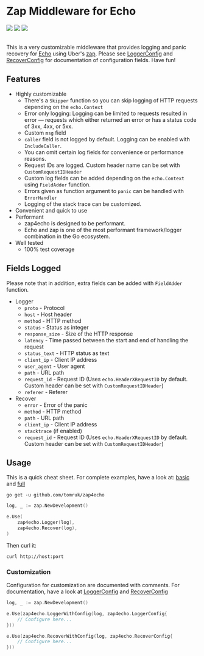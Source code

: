 # Zap Middleware for Echo

<div align="left">
    <a href="https://github.com/tomruk/zap4echo/actions/workflows/tests.yml"><img src="https://github.com/tomruk/zap4echo/actions/workflows/tests.yml/badge.svg"></img></a>
    <a href="https://coveralls.io/github/tomruk/zap4echo"><img src="https://coveralls.io/repos/github/tomruk/zap4echo/badge.svg"></img></a>
    <a href="https://pkg.go.dev/github.com/tomruk/zap4echo"><img src="https://pkg.go.dev/badge/github.com/tomruk/zap4echo"></img></a>
</div><br>

This is a very customizable middleware that provides logging and panic recovery for [Echo](https://github.com/labstack/echo) using Uber's [zap](https://github.com/uber-go/zap). Please see [LoggerConfig](https://pkg.go.dev/github.com/tomruk/zap4echo#LoggerConfig) and [RecoverConfig](https://pkg.go.dev/github.com/tomruk/zap4echo#RecoverConfig) for documentation of configuration fields. Have fun!

## Features

- Highly customizable
    - There's a `Skipper` function so you can skip logging of HTTP requests depending on the `echo.Context`
    - Error only logging: Logging can be limited to requests resulted in error — requests which either returned an error or has a status code of 3xx, 4xx, or 5xx.
    - Custom `msg` field
    - `caller` field is not logged by default. Logging can be enabled with `IncludeCaller`.
    - You can omit certain log fields for convenience or performance reasons.
    - Request IDs are logged. Custom header name can be set with `CustomRequestIDHeader`
    - Custom log fields can be added depending on the `echo.Context` using `FieldAdder` function.
    - Errors given as function argument to `panic` can be handled with `ErrorHandler`
    - Logging of the stack trace can be customized.
- Convenient and quick to use
- Performant
    - zap4echo is designed to be performant.
    - Echo and zap is one of the most performant framework/logger combination in the Go ecosystem.
- Well tested
    - 100% test coverage

## Fields Logged

Please note that in addition, extra fields can be added with `FieldAdder` function.

- Logger
    - `proto` - Protocol
    - `host` - Host header
    - `method` - HTTP method
    - `status` - Status as integer
    - `response_size` - Size of the HTTP response
    - `latency` - Time passed between the start and end of handling the request
    - `status_text` - HTTP status as text
    - `client_ip` - Client IP address
    - `user_agent` - User agent
    - `path` - URL path
    - `request_id` - Request ID (Uses `echo.HeaderXRequestID` by default. Custom header can be set with `CustomRequestIDHeader`)
    - `referer` - Referer
- Recover
    - `error` - Error of the panic
    - `method` - HTTP method
    - `path` - URL path
    - `client_ip` - Client IP address
    - `stacktrace` (if enabled)
    - `request_id` - Request ID (Uses `echo.HeaderXRequestID` by default. Custom header can be set with `CustomRequestIDHeader`)

## Usage

This is a quick cheat sheet. For complete examples, have a look at: [basic](_examples/basic/main.go) and [full](_examples/full/main.go)

```shell
go get -u github.com/tomruk/zap4echo
```

```go
log, _ := zap.NewDevelopment()

e.Use(
    zap4echo.Logger(log),
    zap4echo.Recover(log),
)
```

Then curl it:
```shell
curl http://host:port
```

### Customization

Configuration for customization are documented with comments. For documentation, have a look at [LoggerConfig](https://pkg.go.dev/github.com/tomruk/zap4echo#LoggerConfig) and [RecoverConfig](https://pkg.go.dev/github.com/tomruk/zap4echo#RecoverConfig)

```go
log, _ := zap.NewDevelopment()

e.Use(zap4echo.LoggerWithConfig(log, zap4echo.LoggerConfig{
    // Configure here...
}))

e.Use(zap4echo.RecoverWithConfig(log, zap4echo.RecoverConfig{
    // Configure here...
}))
```
